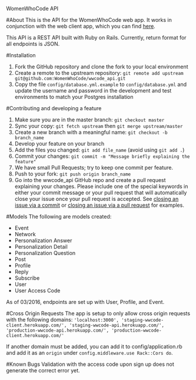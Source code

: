 WomenWhoCode API

#About
This is the API for the WomenWhoCode web app. It works in conjunction with the web client app, which you can find [here](https://github.com/WomenWhoCode/wwcode-webclient-app).

This API is a REST API built with Ruby on Rails. Currently, return format for all endpoints is JSON.

#Installation
1. Fork the GitHub repository and clone the fork to your local environment
1. Create a remote to the upstream repository: `git remote add upstream git@github.com:WomenWhoCode/wwcode_api.git`
1. Copy the file `config/database.yml.example` to `config/database.yml` and update the username and password in the development and test environments to match your Postgres installation

#Contributing and developing a feature
1. Make sure you are in the master branch: `git checkout master`
2. Sync your copy: `git fetch upstream` then `git merge upstream/master`
3. Create a new branch with a meaningful name: `git checkout -b branch_name`
4. Develop your feature on your branch
5. Add the files you changed: `git add file_name` (avoid using `git add .`)
6. Commit your changes: `git commit -m "Message briefly explaining the feature"`
7. We have small Pull Requests; try to keep one commit per feature.
8. Push to your fork: `git push origin branch_name`
9. Go into the wwcode_api GitHub repo and create a pull request explaining your changes.  Please include one of the special keywords in either your commit message or your pull request that will automatically close your issue once your pull request is accepted.  See [closing an issue via a commit](https://help.github.com/articles/closing-issues-via-commit-messages/) or [closing an issue via a pull request](https://github.com/blog/1506-closing-issues-via-pull-requests) for examples.

#Models
The following are models created:
* Event
* Network
* Personalization Answer
* Personalization Detail
* Personalization Question
* Post
* Profile
* Reply
* Subscribe
* User
* User Access Code

As of 03/2016, endpoints are set up with User, Profile, and Event.

#Cross Origin Requests
The app is setup to only allow cross origin requests with the following domains:
` 'localhost:3000', 'staging-wwcode-client.herokuapp.com/', 'staging-wwcode-api.herokuapp.com/', 'production-wwcode-api.herokuapp.com/', 'production-wwcode-client.herokuapp.com/' `

If another domain must be added, you can add it to config/application.rb and add it as an `origin` under `config.middleware.use Rack::Cors do`.

#Known Bugs
Validation with the access code upon sign up does not generate the correct error yet.
